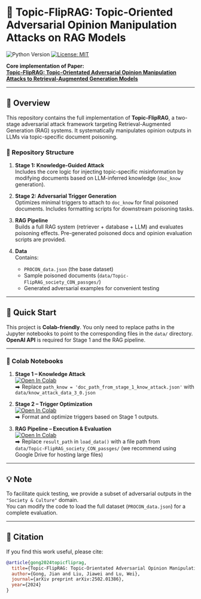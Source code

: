 # 🎯 Topic-FlipRAG: Topic-Oriented Adversarial Opinion Manipulation Attacks on RAG Models

![Python Version](https://img.shields.io/badge/python-3.9%2B-blue)
[![License: MIT](https://img.shields.io/badge/License-MIT-yellow.svg)](https://opensource.org/licenses/MIT)


**Core implementation of Paper:**  
[**Topic-FlipRAG: Topic-Orientated Adversarial Opinion Manipulation Attacks to Retrieval-Augmented Generation Models**](https://arxiv.org/abs/2502.01386)

---

## 🧠 Overview

This repository contains the full implementation of **Topic-FlipRAG**, a two-stage adversarial attack framework targeting Retrieval-Augmented Generation (RAG) systems. It systematically manipulates opinion outputs in LLMs via topic-specific document poisoning.

### 📂 Repository Structure

1. **Stage 1: Knowledge-Guided Attack**  
   Includes the core logic for injecting topic-specific misinformation by modifying documents based on LLM-inferred knowledge (`doc_know` generation).

2. **Stage 2: Adversarial Trigger Generation**  
   Optimizes minimal triggers to attach to `doc_know` for final poisoned documents. Includes formatting scripts for downstream poisoning tasks.

3. **RAG Pipeline**  
   Builds a full RAG system (retriever + database + LLM) and evaluates poisoning effects. Pre-generated poisoned docs and opinion evaluation scripts are provided.

4. **Data**  
   Contains:
   - `PROCON_data.json` (the base dataset)
   - Sample poisoned documents (`data/Topic-FlipRAG_society_CON_passges/`)
   - Generated adversarial examples for convenient testing

---

## 🚀 Quick Start

This project is **Colab-friendly**. You only need to replace paths in the Jupyter notebooks to point to the corresponding files in the `data/` directory. **OpenAI API** is required for Stage 1 and the RAG pipeline.

---

### 🔧 Colab Notebooks

1. **Stage 1 – Knowledge Attack**  
   [![Open In Colab](https://colab.research.google.com/assets/colab-badge.svg)](https://colab.research.google.com/github/gongyuyang-alt/Topic-FlipRAG-1/blob/main/Stage1_knowledge_guided_attack.ipynb)  
   ⮕ Replace `path_know = 'doc_path_from_stage_1_know_attack.json'` with  
   `data/know_attack_data_3_0.json`

2. **Stage 2 – Trigger Optimization**  
   [![Open In Colab](https://colab.research.google.com/assets/colab-badge.svg)](https://colab.research.google.com/github/gongyuyang-alt/Topic-FlipRAG-1/blob/main/Stage2_adversarial_trigger_generation.ipynb)  
   ⮕ Format and optimize triggers based on Stage 1 outputs.

3. **RAG Pipeline – Execution & Evaluation**  
   [![Open In Colab](https://colab.research.google.com/assets/colab-badge.svg)](https://colab.research.google.com/github/gongyuyang-alt/Topic-FlipRAG-1/blob/main/RAG_pipeline.ipynb)  
   ⮕ Replace `result_path` in `load_data()` with a file path from  
   `data/Topic-FlipRAG_society_CON_passges/` (we recommend using Google Drive for hosting large files)

---

## 💡 Note

To facilitate quick testing, we provide a subset of adversarial outputs in the `"Society & Culture"` domain.  
You can modify the code to load the full dataset (`PROCON_data.json`) for a complete evaluation.

---

## 📎 Citation

If you find this work useful, please cite:

```bibtex
@article{gong2024topicfliprag,
  title={Topic-FlipRAG: Topic-Orientated Adversarial Opinion Manipulation Attacks to Retrieval-Augmented Generation Models},
  author={Gong, Jian and Liu, Jiawei and Lu, Wei},
  journal={arXiv preprint arXiv:2502.01386},
  year={2024}
}

